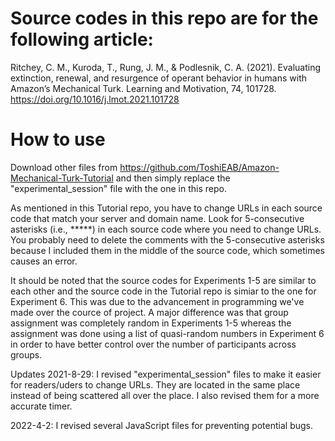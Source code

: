 # Source codes in this repo are for the following article:

Ritchey, C. M., Kuroda, T., Rung, J. M., & Podlesnik, C. A. (2021). Evaluating extinction, renewal, and resurgence of operant behavior in humans with Amazon’s Mechanical Turk. Learning and Motivation, 74, 101728. https://doi.org/10.1016/j.lmot.2021.101728

# How to use

Download other files from https://github.com/ToshiEAB/Amazon-Mechanical-Turk-Tutorial and then simply replace the "experimental_session" file with the one in this repo.

As mentioned in this Tutorial repo, you have to change URLs in each source code that match your server and domain name. Look for 5-consecutive asterisks (i.e., *****) in each source code where you need to change URLs. You probably need to delete the comments with the 5-consecutive asterisks because I included them in the middle of the source code, which sometimes causes an error. 

It should be noted that the source codes for Experiments 1-5 are similar to each other and the source code in the Tutorial repo is simiar to the one for Experiment 6. This was due to the advancement in programming we've made over the cource of project. A major difference was that group assignment was completely random in Experiments 1-5 whereas the assignment was done using a list of quasi-random numbers in Experiment 6 in order to have better control over the number of participants across groups. 

Updates
2021-8-29: I revised "experimental_session" files to make it easier for readers/uders to change URLs. They are located in the same place instead of being scattered all over the place. I also revised them for a more accurate timer.

2022-4-2: I revised several JavaScript files for preventing potential bugs.
